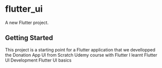 # flutter_ui

A new Flutter project.

## Getting Started

This project is a starting point for a Flutter application that we devellopped the Donation App UI from Scratch Udemy course with Flutter 
I learnt
Flutter UI Development
Flutter UI basics
